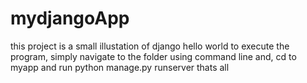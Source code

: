 # mydjangoApp
this project is a small illustation of django hello world
to execute the program, simply navigate to the folder using command line
and, cd to myapp and run python manage.py runserver
thats all
